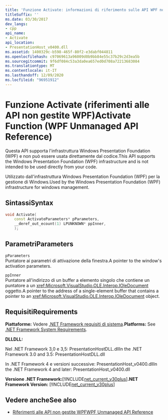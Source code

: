 ```yaml
---
title: 'Funzione Activate: informazioni di riferimento sulle API WPF non gestite'
titleSuffix: ''
ms.date: 03/30/2017
dev_langs:
- cpp
api_name:
- Activate
api_location:
- PresentationHost_v0400.dll
ms.assetid: 1400329c-b598-465f-80f2-e3dabf044811
ms.openlocfilehash: c97069613a96009d0b9bb84e55c37b29c2d3ea5b
ms.sourcegitcommit: 9f6df084c53a3da0ea657ed0d708a72213683084
ms.translationtype: MT
ms.contentlocale: it-IT
ms.lasthandoff: 12/09/2020
ms.locfileid: "96951912"
---
```

# <a name="activate-function-wpf-unmanaged-api-reference"></a><span data-ttu-id="ebd73-102">Funzione Activate (riferimenti alle API non gestite WPF)</span><span class="sxs-lookup"><span data-stu-id="ebd73-102">Activate Function (WPF Unmanaged API Reference)</span></span>

<span data-ttu-id="ebd73-103">Questa API supporta l'infrastruttura Windows Presentation Foundation (WPF) e non può essere usata direttamente dal codice.</span><span class="sxs-lookup"><span data-stu-id="ebd73-103">This API supports the Windows Presentation Foundation (WPF) infrastructure and is not intended to be used directly from your code.</span></span>

<span data-ttu-id="ebd73-104">Utilizzato dall'infrastruttura Windows Presentation Foundation (WPF) per la gestione di Windows.</span><span class="sxs-lookup"><span data-stu-id="ebd73-104">Used by the Windows Presentation Foundation (WPF) infrastructure for windows management.</span></span>

## <a name="syntax"></a><span data-ttu-id="ebd73-105">Sintassi</span><span class="sxs-lookup"><span data-stu-id="ebd73-105">Syntax</span></span>

```cpp
void Activate(
    const ActivateParameters* pParameters,
    __deref_out_ecount(1) LPUNKNOWN* ppInner,
    );
```

## <a name="parameters"></a><span data-ttu-id="ebd73-106">Parametri</span><span class="sxs-lookup"><span data-stu-id="ebd73-106">Parameters</span></span>

`pParameters`\
<span data-ttu-id="ebd73-107">Puntatore ai parametri di attivazione della finestra.</span><span class="sxs-lookup"><span data-stu-id="ebd73-107">A pointer to the window's activation parameters.</span></span>

`ppInner`\
<span data-ttu-id="ebd73-108">Puntatore all'indirizzo di un buffer a elemento singolo che contiene un puntatore a un <xref:Microsoft.VisualStudio.OLE.Interop.IOleDocument> oggetto.</span><span class="sxs-lookup"><span data-stu-id="ebd73-108">A pointer to the address of a single-element buffer that contains a pointer to an <xref:Microsoft.VisualStudio.OLE.Interop.IOleDocument> object.</span></span>

## <a name="requirements"></a><span data-ttu-id="ebd73-109">Requisiti</span><span class="sxs-lookup"><span data-stu-id="ebd73-109">Requirements</span></span>

<span data-ttu-id="ebd73-110">**Piattaforme:** Vedere [.NET Framework requisiti di sistema](/dotnet/framework/get-started/system-requirements).</span><span class="sxs-lookup"><span data-stu-id="ebd73-110">**Platforms:** See [.NET Framework System Requirements](/dotnet/framework/get-started/system-requirements).</span></span>

<span data-ttu-id="ebd73-111">**DLL**</span><span class="sxs-lookup"><span data-stu-id="ebd73-111">**DLL:**</span></span>

<span data-ttu-id="ebd73-112">Nel .NET Framework 3,0 e 3,5: PresentationHostDLL.dll</span><span class="sxs-lookup"><span data-stu-id="ebd73-112">In the .NET Framework 3.0 and 3.5: PresentationHostDLL.dll</span></span>

<span data-ttu-id="ebd73-113">In .NET Framework 4 e versioni successive: PresentationHost_v0400.dll</span><span class="sxs-lookup"><span data-stu-id="ebd73-113">In the .NET Framework 4 and later: PresentationHost_v0400.dll</span></span>

<span data-ttu-id="ebd73-114">**Versione .NET Framework:**[!INCLUDE[net_current_v30plus](../../../includes/net-current-v30plus-md.md)]</span><span class="sxs-lookup"><span data-stu-id="ebd73-114">**.NET Framework Version:** [!INCLUDE[net_current_v30plus](../../../includes/net-current-v30plus-md.md)]</span></span>

## <a name="see-also"></a><span data-ttu-id="ebd73-115">Vedere anche</span><span class="sxs-lookup"><span data-stu-id="ebd73-115">See also</span></span>

- [<span data-ttu-id="ebd73-116">Riferimenti alle API non gestite WPF</span><span class="sxs-lookup"><span data-stu-id="ebd73-116">WPF Unmanaged API Reference</span></span>](wpf-unmanaged-api-reference.md)
